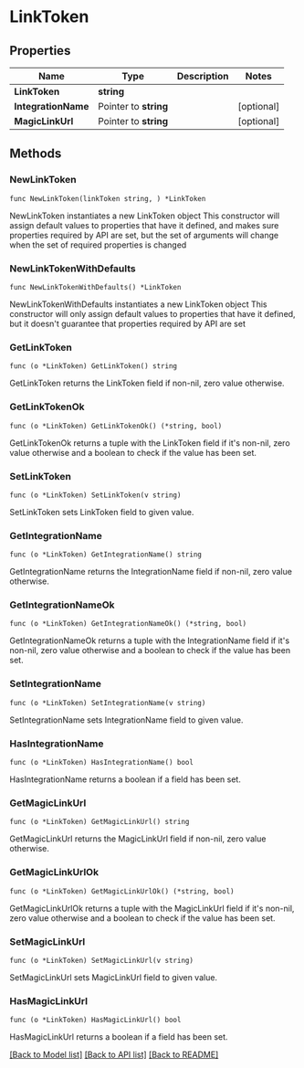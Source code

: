 # LinkToken

## Properties

Name | Type | Description | Notes
------------ | ------------- | ------------- | -------------
**LinkToken** | **string** |  | 
**IntegrationName** | Pointer to **string** |  | [optional] 
**MagicLinkUrl** | Pointer to **string** |  | [optional] 

## Methods

### NewLinkToken

`func NewLinkToken(linkToken string, ) *LinkToken`

NewLinkToken instantiates a new LinkToken object
This constructor will assign default values to properties that have it defined,
and makes sure properties required by API are set, but the set of arguments
will change when the set of required properties is changed

### NewLinkTokenWithDefaults

`func NewLinkTokenWithDefaults() *LinkToken`

NewLinkTokenWithDefaults instantiates a new LinkToken object
This constructor will only assign default values to properties that have it defined,
but it doesn't guarantee that properties required by API are set

### GetLinkToken

`func (o *LinkToken) GetLinkToken() string`

GetLinkToken returns the LinkToken field if non-nil, zero value otherwise.

### GetLinkTokenOk

`func (o *LinkToken) GetLinkTokenOk() (*string, bool)`

GetLinkTokenOk returns a tuple with the LinkToken field if it's non-nil, zero value otherwise
and a boolean to check if the value has been set.

### SetLinkToken

`func (o *LinkToken) SetLinkToken(v string)`

SetLinkToken sets LinkToken field to given value.


### GetIntegrationName

`func (o *LinkToken) GetIntegrationName() string`

GetIntegrationName returns the IntegrationName field if non-nil, zero value otherwise.

### GetIntegrationNameOk

`func (o *LinkToken) GetIntegrationNameOk() (*string, bool)`

GetIntegrationNameOk returns a tuple with the IntegrationName field if it's non-nil, zero value otherwise
and a boolean to check if the value has been set.

### SetIntegrationName

`func (o *LinkToken) SetIntegrationName(v string)`

SetIntegrationName sets IntegrationName field to given value.

### HasIntegrationName

`func (o *LinkToken) HasIntegrationName() bool`

HasIntegrationName returns a boolean if a field has been set.

### GetMagicLinkUrl

`func (o *LinkToken) GetMagicLinkUrl() string`

GetMagicLinkUrl returns the MagicLinkUrl field if non-nil, zero value otherwise.

### GetMagicLinkUrlOk

`func (o *LinkToken) GetMagicLinkUrlOk() (*string, bool)`

GetMagicLinkUrlOk returns a tuple with the MagicLinkUrl field if it's non-nil, zero value otherwise
and a boolean to check if the value has been set.

### SetMagicLinkUrl

`func (o *LinkToken) SetMagicLinkUrl(v string)`

SetMagicLinkUrl sets MagicLinkUrl field to given value.

### HasMagicLinkUrl

`func (o *LinkToken) HasMagicLinkUrl() bool`

HasMagicLinkUrl returns a boolean if a field has been set.


[[Back to Model list]](../README.md#documentation-for-models) [[Back to API list]](../README.md#documentation-for-api-endpoints) [[Back to README]](../README.md)


